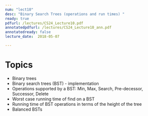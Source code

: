 ```yaml
---
num: "lect10"
desc: "Binary Search Trees (operations and run times) "
ready: true
pdfurl: /lectures/CS24_Lecture10.pdf
annotatedpdfurl: /lectures/CS24_Lecture10_ann.pdf
annotatedready: false
lecture_date:  2018-05-07

---
```


# Topics
* Binary trees
* Binary search trees (BST) - implementation
* Operations supported by a BST: Min, Max, Search, Pre-decessor, Successor, Delete
* Worst case running time of find on a BST
* Running time of BST operations in terms of the height of the tree
* Balanced BSTs
